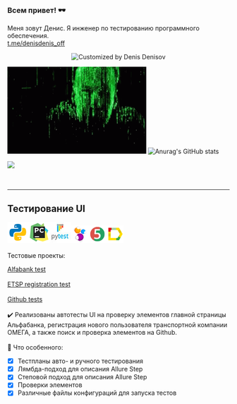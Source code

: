 ### Всем привет! :dark_sunglasses:
Меня зовут Денис. Я инженер по тестированию программного обеспечения.</br>
<a target="_blank" href="https://t.me/denisdenis_off">t.me/denisdenis_off</a>

  
  <p align="center">
  <img title="Customized by Denis Denisov" src="https://readme-typing-svg.herokuapp.com?font=Press+Start+2P&size=25&color=18F77E&lines=Denis+Denisov;QA+Engineer">
</p>
  
   <img width="315" height="197" title="I'm watching you!" src="images/matrix-neo.gif"> ![Anurag's GitHub stats](https://github-readme-stats.vercel.app/api?username=denisofflive&show_icons=true&theme=dark)

<p align="left">
<a href="https://komarev.com/ghpvc/?username=denisofflive&style=plastic&color=9152C0">
  <img src="https://komarev.com/ghpvc/?username=denisofflive&style=plastic&color=9152C0"/>
</a>
</p>

 
  
___

## Тестирование UI
![This is an image](/icons/python48.png)![This is an image](/icons/pycharm48.png)![This is an image](/icons/pytest48.jpg)![This is an image](/icons/Selenide.png)![This is an image](/icons/JUnit5.png)![This is an image](/icons/Allure_Report.png)</br></br>
Тестовые проекты:

<a target="_blank" href="https://github.com/denisofflive/AlfaBankTests">Alfabank test</a></br></br>
<a target="_blank" href="https://github.com/denisofflive/ETSP-Registration-Test">ETSP registration test</a></br></br>
<a target="_blank" href="https://github.com/denisofflive/GithubTests">Github tests</a></br></br>
:heavy_check_mark: Реализованы автотесты UI на проверку элементов главной страницы Альфабанка, регистрация нового пользователя транспортной компании ОМЕГА, а также поиск и проверка элементов на Github.</br></br>
:triangular_flag_on_post: Что особенного:

- [x] Тестпланы авто- и ручного тестирования
- [x] Лямбда-подход для описания Allure Step
- [x] Степовой подход для описания Allure Step
- [x] Проверки элементов
- [x] Различные файлы конфигураций для запуска тестов
